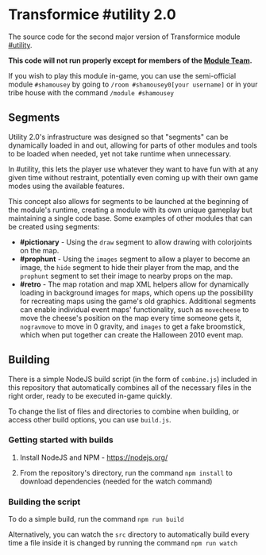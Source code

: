 # Transformice #utility 2.0

The source code for the second major version of Transformice module [#utility](http://atelier801.com/topic?f=6&t=451941).

**This code will not run properly except for members of the [Module Team](http://atelier801.com/topic?f=5&t=691642).**

If you wish to play this module in-game, you can use the semi-official module `#shamousey` by going to `/room #shamousey0[your username]` or in your tribe house with the command `/module #shamousey`

## Segments

Utility 2.0's infrastructure was designed so that "segments" can be dynamically loaded in and out, allowing for parts of other modules and tools to be loaded when needed, yet not take runtime when unnecessary.

In #utility, this lets the player use whatever they want to have fun with at any given time without restraint, potentially even coming up with their own game modes using the available features.

This concept also allows for segments to be launched at the beginning of the module's runtime, creating a module with its own unique gameplay but maintaining a single code base. Some examples of other modules that can be created using segments:
- **#pictionary** - Using the `draw` segment to allow drawing with colorjoints on the map.
- **#prophunt** - Using the `images` segment to allow a player to become an image, the `hide` segment to hide their player from the map, and the `prophunt` segment to set their image to nearby props on the map.
- **#retro** - The map rotation and map XML helpers allow for dynamically loading in background images for maps, which opens up the possibility for recreating maps using the game's old graphics. Additional segments can enable individual event maps' functionality, such as `movecheese` to move the cheese's position on the map every time someone gets it, `nogravmove` to move in 0 gravity, and `images` to get a fake broomstick, which when put together can create the Halloween 2010 event map.

## Building

There is a simple NodeJS build script (in the form of `combine.js`) included in this repository that automatically combines all of the necessary files in the right order, ready to be executed in-game quickly.

To change the list of files and directories to combine when building, or access other build options, you can use `build.js`.

### Getting started with builds

1. Install NodeJS and NPM - https://nodejs.org/

2. From the repository's directory, run the command `npm install` to download dependencies (needed for the watch command)

### Building the script

To do a simple build, run the command `npm run build`

Alternatively, you can watch the `src` directory to automatically build every time a file inside it is changed by running the command `npm run watch`
